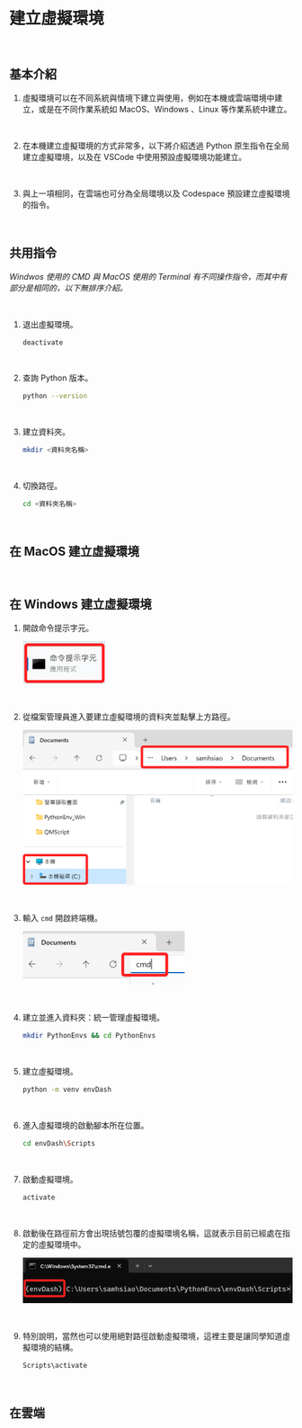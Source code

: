 # 建立虛擬環境

<br>

## 基本介紹

1. 虛擬環境可以在不同系統與情境下建立與使用，例如在本機或雲端環境中建立，或是在不同作業系統如 MacOS、Windows 、Linux 等作業系統中建立。

<br>

2. 在本機建立虛擬環境的方式非常多，以下將介紹透過 Python 原生指令在全局建立虛擬環境，以及在 VSCode 中使用預設虛擬環境功能建立。

<br>

3. 與上一項相同，在雲端也可分為全局環境以及 Codespace 預設建立虛擬環境的指令。

<br>

## 共用指令

_Windwos 使用的 CMD 與 MacOS 使用的 Terminal 有不同操作指令，而其中有部分是相同的，以下無排序介紹。_

<br>

1. 退出虛擬環境。

    ```bash
    deactivate
    ```

<br>

2. 查詢 Python 版本。

    ```bash
    python --version
    ```

<br>

3. 建立資料夾。

    ```bash
    mkdir <資料夾名稱>
    ```

<br>

4. 切換路徑。

    ```bash
    cd <資料夾名稱>
    ```

<br>

## 在 MacOS 建立虛擬環境

<br>

## 在 Windows 建立虛擬環境

1. 開啟命令提示字元。

    ![](images/img_01.png)

<br>

2. 從檔案管理員進入要建立虛擬環境的資料夾並點擊上方路徑。

    ![](images/img_02.png)

<br>

3. 輸入 `cmd` 開啟終端機。

    ![](images/img_03.png)

<br>

4. 建立並進入資料夾：統一管理虛擬環境。

    ```bash
    mkdir PythonEnvs && cd PythonEnvs
    ```

<br>

5. 建立虛擬環境。

    ```bash
    python -m venv envDash
    ```

<br>

6. 進入虛擬環境的啟動腳本所在位置。

    ```bash
    cd envDash\Scripts
    ```

<br>

7. 啟動虛擬環境。

    ```bash
    activate
    ```

<br>

8. 啟動後在路徑前方會出現括號包覆的虛擬環境名稱，這就表示目前已經處在指定的虛擬環境中。

    ![](images/img_04.png)

<br>

9. 特別說明，當然也可以使用絕對路徑啟動虛擬環境，這裡主要是讓同學知道虛擬環境的結構。

    ```bash
    Scripts\activate
    ```

<br>


## 在雲端
